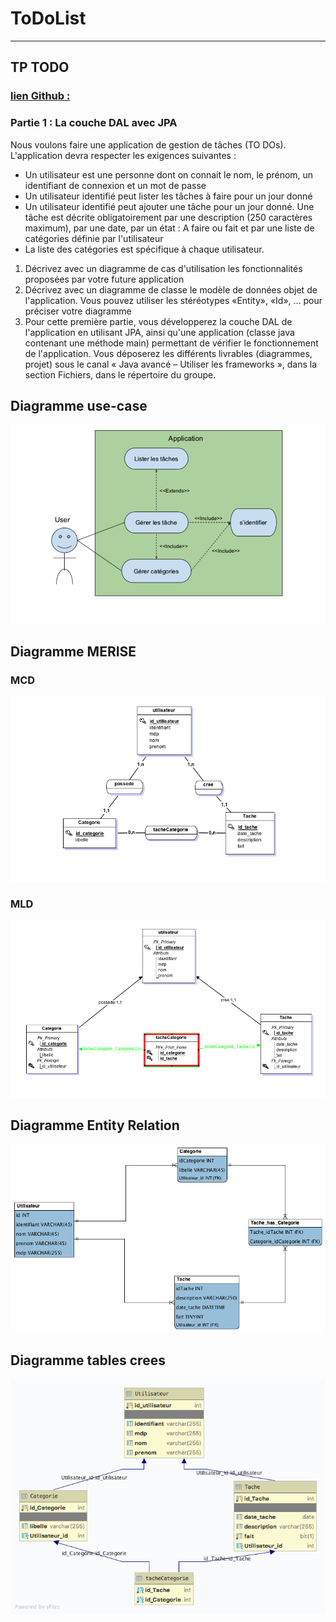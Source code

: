 # ToDoList

-----

## TP TODO

### [lien Github :](https://github.com/arnaudENI/ToDoList.git)

### Partie 1 : La couche DAL avec JPA

Nous voulons faire une application de gestion de tâches (TO DOs). L'application devra respecter les exigences suivantes :
- Un utilisateur est une personne dont on connait le nom, le prénom, un identifiant de connexion et un mot de passe
- Un utilisateur identifié peut lister les tâches à faire pour un jour donné
- Un utilisateur identifié peut ajouter une tâche pour un jour donné. Une tâche est décrite obligatoirement par une description (250 caractères maximum), par une date, par un état : A faire ou fait et par une liste de catégories définie par l'utilisateur
- La liste des catégories est spécifique à chaque utilisateur.
1) Décrivez avec un diagramme de cas d'utilisation les fonctionnalités proposées par votre future application
2) Décrivez avec un diagramme de classe le modèle de données objet de l'application. Vous pouvez utiliser les stéréotypes «Entity», «Id», … pour préciser votre diagramme
3) Pour cette première partie, vous développerez la couche DAL de l'application en utilisant JPA, ainsi qu'une application (classe java contenant une méthode main) permettant de vérifier le fonctionnement de l'application.
Vous déposerez les différents livrables (diagrammes, projet) sous le canal « Java avancé – Utiliser les frameworks », dans la section Fichiers, dans le répertoire du groupe.

## Diagramme use-case
![use-case](images/use-case.png)

## Diagramme MERISE
### MCD
![MCD](images/MCD_Merise.png)
### MLD
![MLD](images/MLD_merise.png)

## Diagramme Entity Relation
![ER](images/ER_Workbench.png)
## Diagramme tables crees

![ER Geénéré](images/todolist_genere.png)